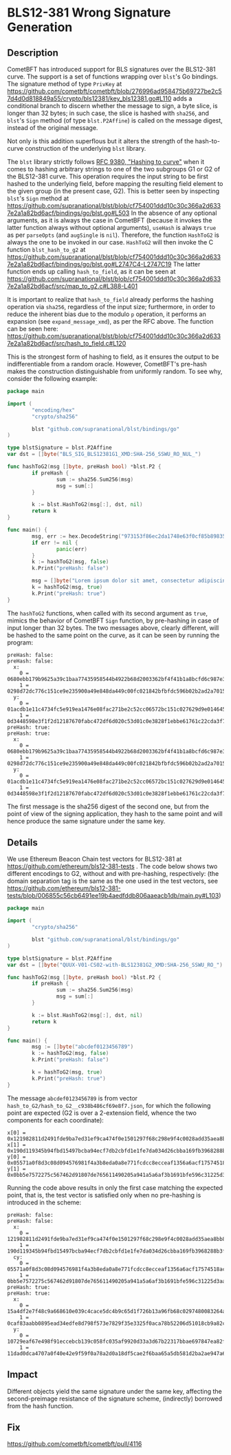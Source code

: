 # BLS12-381 Wrong Signature Generation 

## Description

CometBFT has introduced support for BLS signatures over the BLS12-381 curve. The support is a set of functions wrapping over `blst`'s Go bindings. The signature method of type `PrivKey` at https://github.com/cometbft/cometbft/blob/276996ad958475b69727be2c57d4d0d818849a55/crypto/bls12381/key_bls12381.go#L110
adds a conditional branch to discern whether the message to sign, a byte slice, is longer than 32 bytes; in such case, the slice is hashed with `sha256`, and `blst`'s `Sign` method (of type `blst.P2Affine`) is called on the message digest, instead of the original message.

Not only is this addition superflous but it alters the strength of the hash-to-curve construction of the underlying `blst` library.

The `blst` library strictly follows [RFC 9380, "Hashing to curve"](https://datatracker.ietf.org/doc/html/rfc9380) when it comes to hashing arbitrary strings to one of the two subgroups G1 or G2 of the BLS12-381 curve. This operation requires the input string to be first hashed to the underlying field, before mapping the resulting field element to the given group (in the present case, G2).  This is better seen by inspecting `blst`'s `Sign` method at https://github.com/supranational/blst/blob/cf754001ddd10c30c366a2d6337e2a1a82bd6acf/bindings/go/blst.go#L503 In the absence of any optional arguments, as it is always the case in CometBFT (because it invokes the latter function always without optional arguments), `useHash` is always `true` as per `parseOpts` (and `augSingle` is `nil`). Therefore, the function `HashToG2` is always the one to be invoked in our case. `HashToG2` will then invoke the C function `blst_hash_to_g2` at https://github.com/supranational/blst/blob/cf754001ddd10c30c366a2d6337e2a1a82bd6acf/bindings/go/blst.go#L2747C4-L2747C19 The latter function ends up calling `hash_to_field`, as it can be seen at https://github.com/supranational/blst/blob/cf754001ddd10c30c366a2d6337e2a1a82bd6acf/src/map_to_g2.c#L388-L401

It is important to realize that `hash_to_field` already performs the hashing operation via `sha256`, regardless of the input size; furthermore, in order to reduce the inherent bias due to the modulo `p` operation, it performs an expansion (see `expand_message_xmd`), as per the RFC above. The function can be seen here: https://github.com/supranational/blst/blob/cf754001ddd10c30c366a2d6337e2a1a82bd6acf/src/hash_to_field.c#L120

This is the strongest form of hashing to field, as it ensures the output to be indifferentiable from a random oracle. However, CometBFT's pre-hash makes the construction distinguishable from uniformly random. To see why, consider the following example:

```go
package main

import (
        "encoding/hex"
        "crypto/sha256"

        blst "github.com/supranational/blst/bindings/go"
)

type blstSignature = blst.P2Affine
var dst = []byte("BLS_SIG_BLS12381G1_XMD:SHA-256_SSWU_RO_NUL_")

func hashToG2(msg []byte, preHash bool) *blst.P2 {
        if preHash {
                sum := sha256.Sum256(msg)
                msg = sum[:]
        }

        k := blst.HashToG2(msg[:], dst, nil)
        return k
}

func main() {
        msg, err := hex.DecodeString("973153f86ec2da1748e63f0cf85b89835b42f8ee8018c549868a1308a19f6ca3")
        if err != nil {
                panic(err)
        }
        k := hashToG2(msg, false)
        k.Print("preHash: false")

        msg = []byte("Lorem ipsum dolor sit amet, consectetur adipiscing elit, sed do eiusmod tempor incididunt ut labore et dolore magna aliqua.")
        k = hashToG2(msg, true)
        k.Print("preHash: true")
}
```

The `hashToG2` functions, when called with its second argument as `true`, mimics the behavior of CometBFT `Sign` function, by pre-hashing in case of input longer than 32 bytes. The two messages above, clearly different, will be hashed to the same point on the curve, as it can be seen by running the program:

```
preHash: false:
preHash: false:
  x:
    0 = 0680ebb179b9625a39c1baa77435958544b4922b68d2003362bf4f41b1a8bcfd6c987e34e4f11a0bdf125fcc8c344dee
    1 = 0298d72dc776c151ce9e235900a49e848da449c00fc021842bfbfdc596b02b2ad2a7015fd872c8edad83584296cf870f
  y:
    0 = 01acdb1e11c4734fc5e919ea1476e08fac271be2c52cc06572bc151c027629d9e01464556f3dccfe2c65a4ce40ad5f1b
    1 = 0d3448598e3f1f2d12187670fabc472df6d020c53d01c0e3828f1ebbe61761c22cda3f78c597cad270c9f75fda2bab01
preHash: true:
preHash: true:
  x:
    0 = 0680ebb179b9625a39c1baa77435958544b4922b68d2003362bf4f41b1a8bcfd6c987e34e4f11a0bdf125fcc8c344dee
    1 = 0298d72dc776c151ce9e235900a49e848da449c00fc021842bfbfdc596b02b2ad2a7015fd872c8edad83584296cf870f
  y:
    0 = 01acdb1e11c4734fc5e919ea1476e08fac271be2c52cc06572bc151c027629d9e01464556f3dccfe2c65a4ce40ad5f1b
    1 = 0d3448598e3f1f2d12187670fabc472df6d020c53d01c0e3828f1ebbe61761c22cda3f78c597cad270c9f75fda2bab01
```

The first message is the sha256 digest of the second one, but from the point of view of the signing application, they hash to the same point and will hence produce the same signature under the same key.

## Details

We use Ethereum Beacon Chain test vectors for BLS12-381 at https://github.com/ethereum/bls12-381-tests .  The code below shows two different encodings to G2, without and with pre-hashing, respectively: (the domain separation tag is the same as the one used in the test vectors, see https://github.com/ethereum/bls12-381-tests/blob/006855c56cb6491ee19b4aedfddb806aaeacb1db/main.py#L103)

```go
package main

import (
        "crypto/sha256"

        blst "github.com/supranational/blst/bindings/go"
)

type blstSignature = blst.P2Affine
var dst = []byte("QUUX-V01-CS02-with-BLS12381G2_XMD:SHA-256_SSWU_RO_")

func hashToG2(msg []byte, preHash bool) *blst.P2 {
        if preHash {
                sum := sha256.Sum256(msg)
                msg = sum[:]
        }

        k := blst.HashToG2(msg[:], dst, nil)
        return k
}

func main() {
        msg := []byte("abcdef0123456789")
        k := hashToG2(msg, false)
        k.Print("preHash: false")

        k = hashToG2(msg, true)
        k.Print("preHash: true")
}
```

The message `abcdef0123456789` is from vector `hash_to_G2/hash_to_G2__c938b486cf69e8f7.json`, for which the following point are expected (G2 is over a 2-extension field, whence the two components for each coordinate):

```
x[0] = 0x121982811d2491fde9ba7ed31ef9ca474f0e1501297f68c298e9f4c0028add35aea8bb83d53c08cfc007c1e005723cd0
x[1] = 0x190d119345b94fbd15497bcba94ecf7db2cbfd1e1fe7da034d26cbba169fb3968288b3fafb265f9ebd380512a71c3f2c
y[0] = 0x05571a0f8d3c08d094576981f4a3b8eda0a8e771fcdcc8ecceaf1356a6acf17574518acb506e435b639353c2e14827c8
y[1] = 0x0bb5e7572275c567462d91807de765611490205a941a5a6af3b1691bfe596c31225d3aabdf15faff860cb4ef17c7c3be
```

Running the code above results in only the first case matching the expected point, that is, the test vector is satisfied only when no pre-hashing is introduced in the scheme:

```
preHash: false:
preHash: false:
  x:
    0 = 121982811d2491fde9ba7ed31ef9ca474f0e1501297f68c298e9f4c0028add35aea8bb83d53c08cfc007c1e005723cd0
    1 = 190d119345b94fbd15497bcba94ecf7db2cbfd1e1fe7da034d26cbba169fb3968288b3fafb265f9ebd380512a71c3f2c
  cy:
    0 = 05571a0f8d3c08d094576981f4a3b8eda0a8e771fcdcc8ecceaf1356a6acf17574518acb506e435b639353c2e14827c8
    1 = 0bb5e7572275c567462d91807de765611490205a941a5a6af3b1691bfe596c31225d3aabdf15faff860cb4ef17c7c3be
preHash: true:
preHash: true:
  x:
    0 = 15a4df2e7f48c9a668610e039c4cace5dc4b9c65d1f726b13a96fb68c0297480083264af290352c1b84f5e786a947a93
    1 = 0caf83aabb0895ead34edfe8d798f573e7829f35e3325f0aca78b52206d51018cb9a82cbac040a51cb9ca6eab717e9b3
  y:
    0 = 10729eaf67e498f91eccebcb139c058fc035af9920d33a3d67b22317bbae697847ea82f68f96e005d205b90c5950c4b8
    1 = 11dad0dca4707a0f40e42e9f59f0a78a2d0a18df5cae2f6baa65a5db581d2ba2ae947a6d30bd04bbe1d4588981b534ad
```

## Impact

Different objects yield the same signature under the same key, affecting the second-preimage resistance of the signature scheme, (indirectly) borrowed from the hash function.

## Fix

https://github.com/cometbft/cometbft/pull/4116
